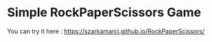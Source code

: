 # Simple RockPaperScissors Game

You can try it here : https://szarkamarci.github.io/RockPaperScissors/
